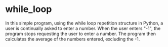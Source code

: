 # while_loop
In this simple program, using the while loop repetition structure in Python, a user is continually asked to enter a number. When the user enters "-1", the program stops requesting the user to enter a number. The program then calculates the average of the numbers entered, excluding the -1. 
